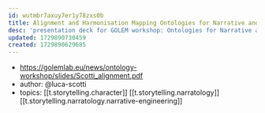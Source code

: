 ```yaml
---
id: wutmbr7axuy7er1y78zxs0b
title: Alignment and Harmonisation Mapping Ontologies for Narrative and Fiction
desc: 'presentation deck for GOLEM workshop: Ontologies for Narrative and Fiction'
updated: 1729890730459
created: 1729890629685
---
```


- https://golemlab.eu/news/ontology-workshop/slides/Scotti_alignment.pdf
- author: @luca-scotti
- topics: [[t.storytelling.character]] [[t.storytelling.narratology]] [[t.storytelling.narratology.narrative-engineering]]